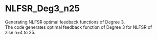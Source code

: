 # NLFSR_Deg3_n25
Generating NLFSR optimal feedback functions of Degree 3.  
The code generates optimal feedback function of Degree 3 for NLFSR of zise n=4 to 25. 
